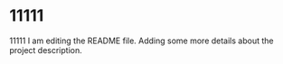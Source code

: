 # 11111
11111
I am editing the README file. Adding some more details about the project description.
